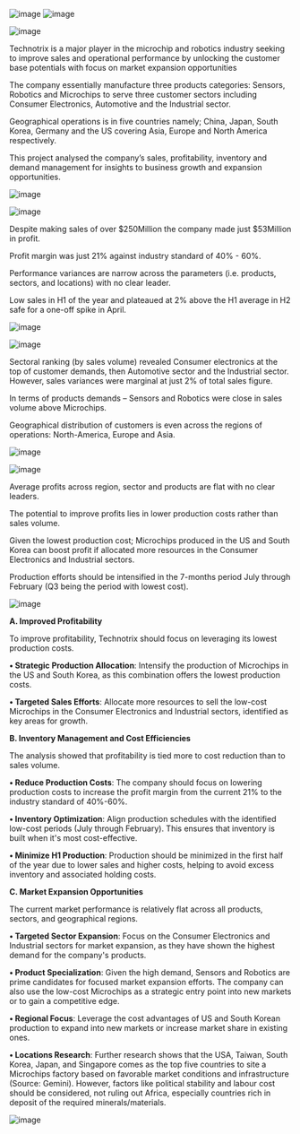 ![image](https://github.com/user-attachments/assets/379f31fc-05e6-45ca-a18c-18d4e56aff4f)
![image](https://github.com/user-attachments/assets/17830c37-3fd0-4828-a0b2-f1d9f259bdb2)

![image](https://github.com/user-attachments/assets/46a9206b-8495-4eca-9c5b-9e8e2e880f8a)

Technotrix is a major player in the microchip and robotics industry seeking to improve sales and operational performance by unlocking the customer base potentials with focus on market expansion opportunities

The company essentially manufacture three products categories: Sensors, Robotics and Microchips to serve three customer sectors including Consumer Electronics, Automotive and the Industrial sector.

Geographical operations is in five countries namely; China, Japan, South Korea, Germany and the US covering Asia, Europe and North America respectively.

This project analysed the company’s sales, profitability, inventory and demand management for insights to business growth and expansion opportunities.



![image](https://github.com/user-attachments/assets/4138e63e-5b68-43fa-9436-4969fcb63a24)

![image](https://github.com/user-attachments/assets/37ad29db-96de-4a17-9731-d1bb730269f6)

Despite making sales of over $250Million the company made just $53Million in profit.

Profit margin was just 21% against industry standard of 40% - 60%.

Performance variances are narrow across the parameters (i.e. products, sectors, and locations) with no clear leader.

Low sales in H1 of the year and plateaued at 2% above the H1 average in H2 safe for a one-off spike in April.



![image](https://github.com/user-attachments/assets/165a21a6-5bd7-4dd7-bba3-dfcfebfe2495)

![image](https://github.com/user-attachments/assets/fb87e235-f20d-4c7b-b417-e7c8dc9b91c6)

Sectoral ranking (by sales volume) revealed Consumer electronics at the top  of customer demands, then Automotive sector and the Industrial sector.
However, sales variances were marginal at just 2% of total sales figure.

In terms of products demands – Sensors and Robotics were close in sales volume above Microchips.

Geographical distribution of customers is even across the regions of operations: North-America, Europe and Asia.



![image](https://github.com/user-attachments/assets/6e5ec5c4-95db-48ad-b4da-2fcea490fbe3)

![image](https://github.com/user-attachments/assets/4b3cb179-aced-46cd-ad9f-a26bf7c021d6)

Average profits across region, sector and products are flat with no clear leaders.

The potential to improve profits lies in lower production costs rather than sales volume.

Given the lowest production cost; Microchips produced in the US and South Korea can boost profit if allocated more resources in the Consumer Electronics and Industrial sectors.

Production efforts should be intensified in the 7-months period July through February (Q3 being the period with lowest cost).



![image](https://github.com/user-attachments/assets/a483a372-b0d1-4471-8ba8-fe1702551dfe)


**A. Improved Profitability**

To improve profitability, Technotrix should focus on leveraging its lowest production costs.

**•	Strategic Production Allocation**: Intensify the production of Microchips in the US and South Korea, as this combination offers the lowest production costs.

**•	Targeted Sales Efforts**: Allocate more resources to sell the low-cost Microchips in the Consumer Electronics and Industrial sectors, identified as key areas for growth.


**B. Inventory Management and Cost Efficiencies**

The analysis showed that profitability is tied more to cost reduction than to sales volume.

**•	Reduce Production Costs**: The company should focus on lowering production costs to increase the profit margin from the current 21% to the industry standard of 40%-60%.

**•	Inventory Optimization**: Align production schedules with the identified low-cost periods (July through February). This ensures that inventory is built when it's most cost-effective.

**•	Minimize H1 Production**: Production should be minimized in the first half of the year due to lower sales and higher costs, helping to avoid excess inventory and associated holding costs.


**C. Market Expansion Opportunities**

The current market performance is relatively flat across all products, sectors, and geographical regions.

**•	Targeted Sector Expansion**: Focus on the Consumer Electronics and Industrial sectors for market expansion, as they have shown the highest demand for the company's products.

**•	Product Specialization**: Given the high demand, Sensors and Robotics are prime candidates for focused market expansion efforts. The company can also use the low-cost Microchips as a strategic entry point into new markets or to gain a competitive edge.

**•	Regional Focus**: Leverage the cost advantages of US and South Korean production to expand into new markets or increase market share in existing ones.

**•	Locations Research**: Further research shows that the USA, Taiwan, South Korea, Japan, and Singapore comes as the top five countries to site a Microchips factory based on favorable market conditions and infrastructure (Source: Gemini). However, factors like political stability and labour cost should be considered, not ruling out Africa, especially countries rich in deposit of the required minerals/materials.




![image](https://github.com/user-attachments/assets/a9e9160f-8f48-48b4-877d-416efbefcf8e)












